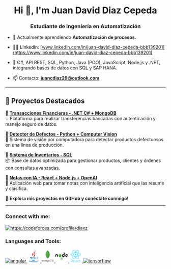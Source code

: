 <h1 align="center">Hi 👋, I'm Juan David Diaz Cepeda</h1>
<h3 align="center">Estudiante de Ingeniería en Automatización</h3>

- 🌱 Actualmente aprendiendo **Automatización de procesos.**  

- 👨‍💻 LinkedIn: [www.linkedin.com/in/juan-david-diaz-cepeda-bbb139201](https://www.linkedin.com/in/juan-david-diaz-cepeda-bbb139201)  

- 💬 C#, API REST, SQL, Python, Java (POO), JavaScript, Node.js y .NET, integrando bases de datos con SQL y SAP HANA.  

- 📫 Contacto: **juancdiaz29@outlook.com**  

---

## 🚀 Proyectos Destacados  

📌 **[Transacciones Financieras - .NET C# + MongoDB](https://github.com/Juandiaxz/Transacciones_Financieras.git)**  
💡 Plataforma para realizar transferencias bancarias con autenticación y manejo seguro de datos.  

📌 **[Detector de Defectos - Python + Computer Vision](https://github.com/Juandiaxz/Detector-de-Defectos.git)**  
🤖 Sistema de visión por computadora para detectar productos defectuosos en una línea de producción.  

📌 **[Sistema de Inventarios - SQL](https://github.com/Diaxz/Sistema-Inventarios-SQL)**  
📦 Base de datos optimizada para gestionar productos, clientes y órdenes con consultas avanzadas.  

📌 **[Notas con IA - React + Node.js + OpenAI](https://github.com/Diaxz/Notas-IA)**  
📝 Aplicación web para tomar notas con inteligencia artificial que las resume y clasifica.  

🌟 **Explora mis proyectos en GitHub y conéctate conmigo!**  

---

<h3 align="left">Connect with me:</h3>
<p align="left">
<a href="https://codeforces.com/profile/Diaxz" target="blank">
<img align="center" src="https://raw.githubusercontent.com/rahuldkjain/github-profile-readme-generator/master/src/images/icons/Social/codeforces.svg" alt="https://codeforces.com/profile/diaxz" height="30" width="40" />
</a>
</p>

<h3 align="left">Languages and Tools:</h3>
<p align="left">  
  <!-- Aquí van los iconos de tecnologías -->
  <a href="https://angular.io" target="_blank" rel="noreferrer">
    <img src="https://angular.io/assets/images/logos/angular/angular.svg" alt="angular" width="40" height="40"/> 
  </a> 
  <a href="https://www.java.com" target="_blank" rel="noreferrer">
    <img src="https://raw.githubusercontent.com/devicons/devicon/master/icons/java/java-original.svg" alt="java" width="40" height="40"/> 
  </a> 
  <a href="https://www.mongodb.com/" target="_blank" rel="noreferrer">
    <img src="https://raw.githubusercontent.com/devicons/devicon/master/icons/mongodb/mongodb-original-wordmark.svg" alt="mongodb" width="40" height="40"/> 
  </a> 
  <a href="https://nodejs.org" target="_blank" rel="noreferrer">
    <img src="https://raw.githubusercontent.com/devicons/devicon/master/icons/nodejs/nodejs-original-wordmark.svg" alt="nodejs" width="40" height="40"/> 
  </a> 
  <a href="https://reactjs.org/" target="_blank" rel="noreferrer">
    <img src="https://raw.githubusercontent.com/devicons/devicon/master/icons/react/react-original-wordmark.svg" alt="react" width="40" height="40"/> 
  </a> 
  <a href="https://www.tensorflow.org" target="_blank" rel="noreferrer">
    <img src="https://www.vectorlogo.zone/logos/tensorflow/tensorflow-icon.svg" alt="tensorflow" width="40" height="40"/> 
  </a> 
</p>

